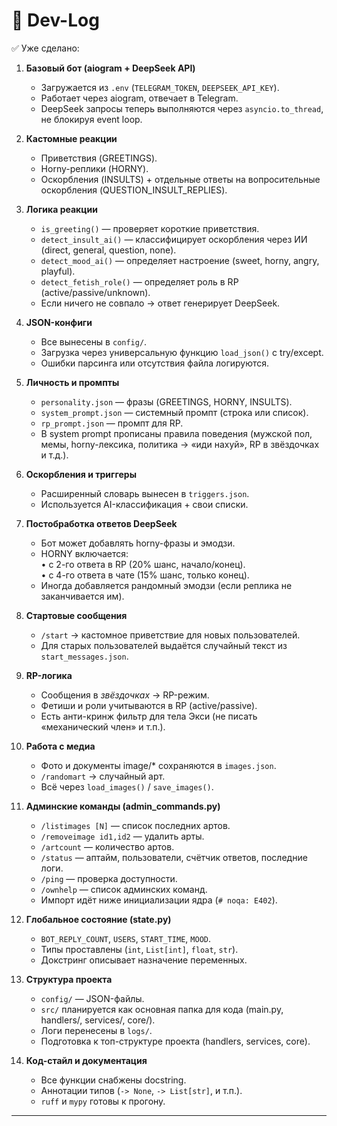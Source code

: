 # 📓 Dev-Log

✅ Уже сделано:

1. **Базовый бот (aiogram + DeepSeek API)**  
   - Загружается из `.env` (`TELEGRAM_TOKEN`, `DEEPSEEK_API_KEY`).  
   - Работает через aiogram, отвечает в Telegram.  
   - DeepSeek запросы теперь выполняются через `asyncio.to_thread`, не блокируя event loop.  

2. **Кастомные реакции**  
   - Приветствия (GREETINGS).  
   - Horny-реплики (HORNY).  
   - Оскорбления (INSULTS) + отдельные ответы на вопросительные оскорбления (QUESTION_INSULT_REPLIES).  

3. **Логика реакции**  
   - `is_greeting()` — проверяет короткие приветствия.  
   - `detect_insult_ai()` — классифицирует оскорбления через ИИ (direct, general, question, none).  
   - `detect_mood_ai()` — определяет настроение (sweet, horny, angry, playful).  
   - `detect_fetish_role()` — определяет роль в RP (active/passive/unknown).  
   - Если ничего не совпало → ответ генерирует DeepSeek.  

4. **JSON-конфиги**  
   - Все вынесены в `config/`.  
   - Загрузка через универсальную функцию `load_json()` с try/except.  
   - Ошибки парсинга или отсутствия файла логируются.  

5. **Личность и промпты**  
   - `personality.json` — фразы (GREETINGS, HORNY, INSULTS).  
   - `system_prompt.json` — системный промпт (строка или список).  
   - `rp_prompt.json` — промпт для RP.  
   - В system prompt прописаны правила поведения (мужской пол, мемы, horny-лексика, политика → «иди нахуй», RP в звёздочках и т.д.).  

6. **Оскорбления и триггеры**  
   - Расширенный словарь вынесен в `triggers.json`.  
   - Используется AI-классификация + свои списки.  

7. **Постобработка ответов DeepSeek**  
   - Бот может добавлять horny-фразы и эмодзи.  
   - HORNY включается:  
     • с 2-го ответа в RP (20% шанс, начало/конец).  
     • с 4-го ответа в чате (15% шанс, только конец).  
   - Иногда добавляется рандомный эмодзи (если реплика не заканчивается им).  

8. **Стартовые сообщения**  
   - `/start` → кастомное приветствие для новых пользователей.  
   - Для старых пользователей выдаётся случайный текст из `start_messages.json`.  

9. **RP-логика**  
   - Сообщения в *звёздочках* → RP-режим.  
   - Фетиши и роли учитываются в RP (active/passive).  
   - Есть анти-кринж фильтр для тела Экси (не писать «механический член» и т.п.).  

10. **Работа с медиа**  
    - Фото и документы image/* сохраняются в `images.json`.  
    - `/randomart` → случайный арт.  
    - Всё через `load_images()` / `save_images()`.  

11. **Админские команды (admin_commands.py)**  
    - `/listimages [N]` — список последних артов.  
    - `/removeimage id1,id2` — удалить арты.  
    - `/artcount` — количество артов.  
    - `/status` — аптайм, пользователи, счётчик ответов, последние логи.  
    - `/ping` — проверка доступности.  
    - `/ownhelp` — список админских команд.  
    - Импорт идёт ниже инициализации ядра (`# noqa: E402`).  

12. **Глобальное состояние (state.py)**  
    - `BOT_REPLY_COUNT`, `USERS`, `START_TIME`, `MOOD`.  
    - Типы проставлены (`int`, `List[int]`, `float`, `str`).  
    - Докстринг описывает назначение переменных.  

13. **Структура проекта**  
    - `config/` — JSON-файлы.  
    - `src/` планируется как основная папка для кода (main.py, handlers/, services/, core/).  
    - Логи перенесены в `logs/`.  
    - Подготовка к топ-структуре проекта (handlers, services, core).  

14. **Код-стайл и документация**  
    - Все функции снабжены docstring.  
    - Аннотации типов (`-> None`, `-> List[str]`, и т.п.).  
    - `ruff` и `mypy` готовы к прогону.  

---